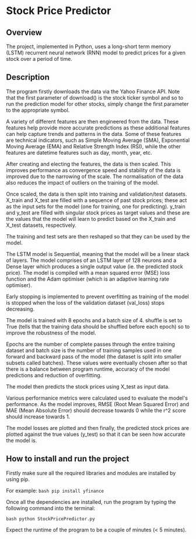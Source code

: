 # Stock Price Predictor

## Overview
The project, implemented in Python, uses a long-short term memory (LSTM) recurrent neural network (RNN) model to predict prices for a given stock over a period of time.

## Description
The program firstly downloads the data via the Yahoo Finance API. Note that the first parameter of download() is the stock ticker symbol and so to run the prediction model for other stocks, simply change the first parameter to the appropriate symbol.

A variety of different features are then engineered from the data. These features help provide more accurate predictions as these additional features can help capture trends and patterns in the data. Some of these features are technical indicators, such as Simple Moving Average (SMA), Exponential Moving Average (EMA) and Relative Strength Index (RSI), while the other features are datetime features such as day, month, year, etc.

After creating and electing the features, the data is then scaled. This improves performance as convergence speed and stability of the data is improved due to the narrowing of the scale. The normalisation of the data also reduces the impact of outliers on the training of the model.

Once scaled, the data is then split into training and validation/test datasets. X_train and X_test are filled with a sequence of past stock prices; these act as the input sets for the model (one for training, one for predicting). y_train and y_test are filled with singular stock prices as target values and these are the values that the model will learn to predict based on the X_train and X_test datasets, respectively. 

The training and test sets are then reshaped so that they can be used by the model.

The LSTM model is Sequential, meaning that the model will be a linear stack of layers. The model comprises of an LSTM layer of 128 neurons and a Dense layer which produces a single output value (ie. the predicted stock price). The model is compiled with a mean squared error (MSE) loss function and the Adam optimiser (which is an adaptive learning rate optimiser).

Early stopping is implemented to prevent overfitting as training of the model is stopped when the loss of the validation dataset (val_loss) stops decreasing.

The model is trained with 8 epochs and a batch size of 4. shuffle is set to True (tells that the training data should be shuffled before each epoch) so to improve the robustness of the model.

Epochs are the number of complete passes through the entire training dataset and batch size is the number of training samples used in one forward and backward pass of the model (the dataset is split into smaller subsets called batches). These values were eventually chosen after so that there is a balance between program runtime, accuracy of the model predictions and reduction of overfitting.

The model then predicts the stock prices using X_test as input data.

Various performanice metrics were calculated used to evaluate the model's performance. As the model improves, RMSE (Root Mean Squared Error) and MAE (Mean Absolute Error) should decrease towards 0 while the r^2 score should increase towards 1.

The model losses are plotted and then finally, the predicted stock prices are plotted against the true values (y_test) so that it can be seen how accurate the model is.

## How to install and run the project
Firstly make sure all the required libraries and modules are installed by using pip.

For example: 
```bash pip install yfinance```

Once all the dependencies are installed, run the program by typing the following command into the terminal:

```bash python StockPricePredictor.py```

Expect the runtime of the program to be a couple of minutes (< 5 minutes).


